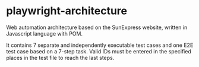 # playwright-architecture
Web automation architecture based on the SunExpress website, written in Javascript language with POM.

It contains 7 separate and independently executable test cases and one E2E test case based on a 7-step task. Valid IDs must be entered in the specified places in the test file to reach the last steps.


